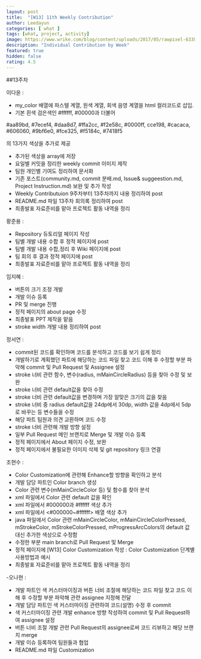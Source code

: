 ```yaml
---   
layout: post   
title:  "[W13] 11th Weekly Contribution"   
author: Leedayun
categories: [ what ]   
tags: [what, project, activity]
image: https://www.wrike.com/blog/content/uploads/2017/05/rawpixel-633847-unsplash.jpg
description: "Individual Contribution by Week"   
featured: true   
hidden: false   
rating: 4.5
---   
```


##13주차

이다윤 :
- my_color 배열에 파스텔 계열, 원색 계열, 회색 음영 계열을 html 컬러코드로 삽입.
- 기본 흰색 검은색인 #ffffff, #00000과 더불어

#aa89bd, #7ecef4, #daa8d7, #ffa2cc, #f2e58c, #0000ff, cce198, #cacaca, #606060, #9bf6e0, #fce325, #f5184c, #7418f5

의 13가지 색상을 추가로 제공
- 추가된 색상을 array에 저장
- 요일별 커밋을 정리한 weekly commit 이미지 제작
- 팀원 개인별 기여도 정리하여 문서화
- 기존 포스트(community.md, commit 분배.md, Issue& suggeestion.md, Project Instruction.md) 보완 및 추가 작성
- Weekly Contributuion 9주차부터 13주차까지 내용 정리하여 post
- README.md 파일 13주차 회의록 정리하여 post
- 최종발표 자료준비를 맡아 프로젝트 활동 내역을 정리

황준용 :
- Repository 듀토리얼 페이지 작성 
- 팀별 개발 내용 수합 후 정적 페이지에 post
- 팀별 개발 내용 수합,정리 후 Wiki 페이지에 post
- 팀 회의 후 결과 정적 페이지에 post
- 최종발표 자료준비를 맡아 프로젝트 활동 내역을 정리

임지혜 :
- 버튼의 크기 조정 개발
- 개발 이슈 등록
- PR 및 merge 진행
- 정적 페이지의 about page 수정
- 최종발표 PPT 제작을 맡음
- stroke width 개발 내용 정리하여 post

정서연 :
- commit된 코드를 확인하며 코드를 분석하고 코드를 보기 쉽게 정리
- 개발하기로 계획했던 파트에 해당하는 코드 파일 찾고 코드 이해 후 수정할 부분 파악해 commit 및 Pull Request 및 Assignee 설정
- stroke 너비 관련 함수, 변수(radius, mMainCircleRadius) 등을 찾아 수정 및 보완
- stroke 너비 관련 default값을 찾아 수정
- stroke 너비 관련 default값을 변경하며 가장 알맞은 크기의 값을 찾음
- stroke 너비 중 radius default값을 24dp에서 30dp, width 값을 4dp에서 5dp 로 바꾸는 등 변수들을 수정 
- 해당 파트 팀원과 의견 교환하며 코드 수정
- stroke 너비 관련해 개발 방향 설정
- 일부 Pull Request 메인 브랜치로 Merge 및 개발 이슈 등록
- 정적 페이지에서 About 페이지 수정, 보완
- 정적 페이지에서 불필요한 이미지 삭제 및 git repository 링크 연결

조현수 :
- Color Customization에 관련해 Enhance할 방향을 확인하고 분석
- 개발 담당 파트인 Color branch 생성 
- Color 관련 변수(mMainCircleColor 등) 및 함수를 찾아 분석
- xml 파일에서 Color 관련 default 값을 확인
- xml 파일에서 #000000과 #ffffff 색상 추가
- xml 파일에서 <#000000~#ffffff> 배열 색상 추가
- java 파일에서 Color 관련 mMainCircleColor, mMainCircleColorPressed, mStrokeColor, 
mStrokeColorPressed, mProgressArcColors의 default 값 대신 추가한 색상으로 수정함
- 수정한 부분 main branch로 Pull Request 및 Merge
- 정적 페이지에 [W13] Color Customization 작성 : Color Customization 단계별 사용방법과 예시
- 최종발표 자료준비를 맡아 프로젝트 활동 내역을 정리

-오나현 :
- 개발 파트인 색 커스터마이징과 버튼 너비 조절에 해당하는 코드 파일 찾고 코드 이해 후 수정할 부분 파악해 관련 assignee 지정해 전달
- 개발 담당 파트인 색 커스터마이징 관련하여 코드(설명) 수정 후 commit
- 색 커스터마이징 관련 개발 enhance 방향 작성하여 commit 및 Pull Request하여 assignee 설정
- 버튼 너비 조절 개발 관련 Pull Request의 assignee로써 코드 리뷰하고 해당 브랜치 merge
- 개발 이슈 등록하여 팀원들과 협업
- README.md 파일 Customization

